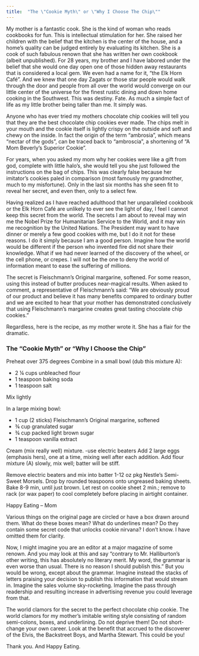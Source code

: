 ```yaml
---
title:  "The \"Cookie Myth\" or \"Why I Choose The Chip\""
---
```



My mother is a fantastic cook.  She is the kind of woman who reads cookbooks for fun.  This is intellectual stimulation for her.  She raised her children with the belief that the kitchen is the center of the house, and a home’s quality can be judged entirely by evaluating its kitchen.  She is a cook of such fabulous renown that she has written her own cookbook (albeit unpublished).  For 28 years, my brother and I have labored under the belief that she would one day open one of those hidden away restaurants that is considered a local gem.  We even had a name for it, “the Elk Horn Café”.  And we knew that one day Zagats or those star people would walk through the door and people from all over the world would converge on our little center of the universe for the finest rustic dining and down home cooking in the Southwest.  This was destiny.  Fate.  As much a simple fact of life as my little brother being taller than me.   It simply was.

Anyone who has ever tried my mothers chocolate chip cookies will tell you that they are the best chocolate chip cookies ever made.  The chips melt in your mouth and the cookie itself is lightly crispy on the outside and soft and chewy on the inside.  In fact the origin of the term “ambrosia”, which means “nectar of the gods”, can be traced back to “ambroscia”, a shortening of “A Mom Beverly’s Superior Cookie”.

For years, when you asked my mom why her cookies were like a gift from god, complete with little halo’s, she would tell you she just followed the instructions on the bag of chips.  This was clearly false because her imitator’s cookies paled in comparison (most famously my grandmother, much to my misfortune).  Only in the last six months has she seen fit to reveal her secret, and even then, only to a select few.

Having realized as I have reached adulthood that her unparalleled cookbook or the Elk Horn Café are unlikely to ever see the light of day, I feel I cannot keep this secret from the world.  The secrets I am about to reveal may win me the Nobel Prize for Humanitarian Service to the World, and it may win me recognition by the United Nations.  The President may want to have dinner or merely a few good cookies with me, but I do it not for these reasons.  I do it simply because I am a good person.  Imagine how the world would be different if the person who invented fire did not share their knowledge.  What if we had never learned of the discovery of the wheel, or the cell phone, or crepes.  I will not be the one to deny the world of information meant to ease the suffering of millions.

The secret is Fleischmann’s Original margarine, softened.  For some reason, using this instead of butter produces near-magical results.  When asked to comment, a representative of Fleischmann’s said: “We are obviously proud of our product and believe it has many benefits compared to ordinary butter and we are excited to hear that your mother has demonstrated conclusively that using Fleischmann’s margarine creates great tasting chocolate chip cookies.”

Regardless, here is the recipe, as my mother wrote it.  She has a flair for the dramatic.

<h3>The “Cookie Myth” or “Why I Choose the Chip”</h3>

Preheat over 375 degrees
Combine in a small bowl (dub this mixture A):
<ul>
<li>2 ¼ cups unbleached flour</li>
<li>1 teaspoon baking soda</li>
<li>1 teaspoon salt</li>
</ul>
Mix lightly

In a large mixing bowl:
<ul>
<li>1 cup (2 sticks) Fleischmann’s Original margarine, softened</li>
<li>¾ cup granulated sugar</li>
<li>¾ cup packed light brown sugar</li>
<li>1 teaspoon vanilla extract</li>
</ul>

Cream (mix really well) mixture. -use electric beaters  Add 2 large eggs (emphasis hers), one at a time, mixing well after each addition.  Add flour mixture (A) slowly, mix well; batter will be stiff.

Remove electric beaters and mix into batter 1-12 oz pkg Nestle’s Semi-Sweet Morsels.
Drop by rounded teaspoons onto ungreased baking sheets.  Bake 8-9 min, until just brown.  Let rest on cookie sheet 2 min.; remove to rack (or wax paper) to cool completely before placing in airtight container.
</ol>
Happy Eating – Mom

Various things on the original page are circled or have a box drawn around them. What do these boxes mean?  What do underlines mean?  Do they contain some secret code that unlocks cookie nirvana?  I don’t know. I have omitted them for clarity.

Now, I might imagine you are an editor at a major magazine of some renown.  And you may look at this and say “contrary to Mr. Halliburton’s other writing, this has absolutely no literary merit.  My word, the grammar is even worse than usual.  There is no reason I should publish this.”  But you would be wrong, except about the grammar.  Imagine instead the stacks of letters praising your decision to publish this information that would stream in.  Imagine the sales volume sky-rocketing.  Imagine the pass through readership and resulting increase in advertising revenue you could leverage from that.

The world clamors for the secret to the perfect chocolate chip cookie.  The world clamors for my mother’s imitable writing style consisting of random semi-colons, boxes, and underlining.  Do not deprive them!  Do not short-change your own career.  Look at the benefit that accrued to the discoverer of the Elvis, the Backstreet Boys, and Martha Stewart.  This could be you!

Thank you.  And Happy Eating.
